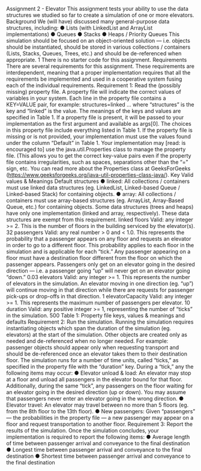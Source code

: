 Assignment 2 - Elevator
This assignment tests your ability to use the data structures we studied so far to create a simulation of
one or more elevators.
Background
We (will have) discussed many general-purpose data structures, including:
● Lists (with LinkedList and ArrayList implementations)
● Queues
● Stacks
● Heaps / Priority Queues
This simulation should be focused on an object-oriented solution — i.e. objects should be instantiated,
should be stored in various collections / containers (Lists, Stacks, Queues, Trees, etc.) and should be
de-referenced when appropriate.
1
There is no starter code for this assignment.
Requirements
There are several requirements for this assignment. These requirements are interdependent, meaning
that a proper implementation requires that all the requirements be implemented and used in a cooperative
system fusing each of the individual requirements.
Requirement 1: Read the (possibly missing) property file.
A property file will indicate the correct values of variables in your system. Each line in the property file
contains a KEY=VALUE pair, for example:
structures=linked
… where “structures” is the key and “linked” is the value. The meanings of the keys and values are
specified in Table 1. If a property file is present, it will be passed to your implementation as the first
argument and available as args[0]. The choices in this property file include everything listed in Table 1.
If the property file is missing or is not provided, your implementation must use the values found under the
column “Default” in Table 1.
Your implementation may [read: is encouraged to] use the java.util.Properties class to manage the
property file. (This allows you to get the correct key-value pairs even if the property file contains
irregularities, such as spaces, separations other than the “=” sign, etc. You can read more about the
Properties class at GeeksForGeeks (https://www.geeksforgeeks.org/java-util-properties-class-java/).
Key Valid values & Meanings Default
structures ● linked: All collections / containers must use
linked data structures (eg. LinkedList,
Linked-based Queue / Linked-based Stack)
for containing objects.
● array: All collections / containers must use
array-based structures (eg. ArrayList,
Array-Based Queue, etc.) for containing
objects.
Some data structures (trees and heaps) have
only one implementation (linked and array,
respectively). These data structures are exempt
from this requirement.
linked
floors Valid: any integer >= 2. This is the number of
floors in the building serviced by the elevator(s).
32
passengers Valid: any real number > 0 and < 1.0. This
represents the probability that a passenger
appears on any floor and requests an elevator in
order to go to a different floor. This probability
applies to each floor in the simulation and is
applicable for each “tick.” Any passenger
appearing on a floor must have a destination
floor different from the floor on which the
passenger appears. Passengers only get on an
elevator going in the desired direction — i.e. a
passenger going “up” will never get on an
elevator going “down.”
0.03
elevators Valid: any integer >= 1. This represents the
number of elevators in the simulation. An
elevator moving in one direction (eg. “up”) will
continue moving in that direction while there are
requests for passenger pick-ups or drop-offs in
that direction.
1
elevatorCapacity Valid: any integer >= 1. This represents the
maximum number of passengers per elevator.
10
duration Valid: any positive integer >= 1, representing the
number of “ticks” in the simulation.
500
Table 1: Property file keys, values & meanings and defaults
Requirement 2: Run the simulation.
Running the simulation requires instantiating objects which span the duration of the simulation (eg.
elevators) at the start of the simulation. Other objects are created only as needed and de-referenced
when no longer needed. For example: passenger objects should appear only when requesting transport
and should be de-referenced once an elevator takes them to their destination floor.
The simulation runs for a number of time units, called “ticks,” as specified in the property file with the
“duration” key. During a “tick,” any the following items may occur:
● Elevator unload & load: An elevator may stop at a floor and unload all passengers in the elevator
bound for that floor. Additionally, during the same “tick”, any passengers on the floor waiting for
an elevator going in the desired direction (up or down). You may assume that passengers never
enter an elevator going in the wrong direction.
● Elevator travel: An elevator may travel between no more than 5 floors (eg. from the 8th floor to
the 13th floor).
● New passengers: Given “passengers” — the probabilities in the property file — a new passenger
may appear on a floor and request transportation to another floor.
Requirement 3: Report the results of the simulation.
Once the simulation concludes, your implementation is required to report the following items:
● Average length of time between passenger arrival and conveyance to the final destination
● Longest time between passenger arrival and conveyance to the final destination
● Shortest time between passenger arrival and conveyance to the final destination
